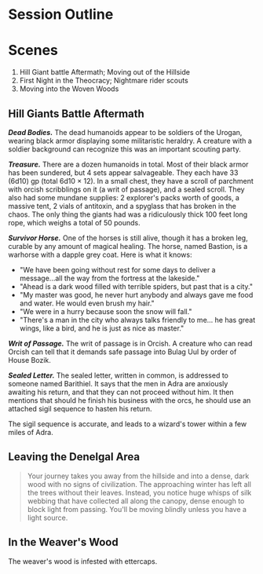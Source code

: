 # Session Outline

# Scenes
1. Hill Giant battle Aftermath; Moving out of the Hillside
2. First Night in the Theocracy; Nightmare rider scouts
3. Moving into the Woven Woods


## Hill Giants Battle Aftermath
***Dead Bodies.*** The dead humanoids appear to be soldiers of the Urogan, wearing black armor displaying some militaristic heraldry. A creature with a soldier background can recognize this was an important scouting party.

***Treasure.*** There are a dozen humanoids in total. Most of their black armor has been sundered, but 4 sets appear salvageable. They each have 33 (6d10) gp (total 6d10 $\times$ 12). In a small chest, they have a scroll of parchment with orcish scribblings on it (a writ of passage), and a sealed scroll. They also had some mundane supplies: 2 explorer's packs worth of goods, a massive tent, 2 vials of antitoxin, and a spyglass that has broken in the chaos. The only thing the giants had was a ridiculously thick 100 feet long rope, which weighs a total of 50 pounds.

***Survivor Horse.*** One of the horses is still alive, though it has a broken leg, curable by any amount of magical healing. The horse, named Bastion, is a warhorse with a dapple grey coat. Here is what it knows:
- "We have been going without rest for some days to deliver a message...all the way from the fortress at the lakeside."
- "Ahead is a dark wood filled with terrible spiders, but past that is a city."
- "My master was good, he never hurt anybody and always gave me food and water. He would even brush my hair."
- "We were in a hurry because soon the snow will fall."
- "There's a man in the city who always talks friendly to me... he has great wings, like a bird, and he is just as nice as master."

***Writ of Passage.*** The writ of passage is in Orcish. A creature who can read Orcish can tell that it demands safe passage into Bulag Uul by order of House Bozik.

***Sealed Letter.*** The sealed letter, written in common, is addressed to someone named Barithiel. It says that the men in Adra are anxiously awaiting his return, and that they can not proceed without him. It then mentions that should he finish his business with the orcs, he should use an attached sigil sequence to hasten his return.

The sigil sequence is accurate, and leads to a wizard's tower within a few miles of Adra.

## Leaving the Denelgal Area
> Your journey takes you away from the hillside and into a dense, dark wood with no signs of civilization. The approaching winter has left all the trees without their leaves. Instead, you notice huge whisps of silk webbing that have collected all along the canopy, dense enough to block light from passing. You'll be moving blindly unless you have a light source.

## In the Weaver's Wood
The weaver's wood is infested with ettercaps.